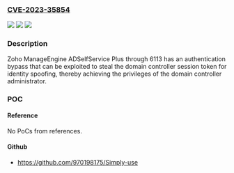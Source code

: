 ### [CVE-2023-35854](https://cve.mitre.org/cgi-bin/cvename.cgi?name=CVE-2023-35854)
![](https://img.shields.io/static/v1?label=Product&message=n%2Fa&color=blue)
![](https://img.shields.io/static/v1?label=Version&message=n%2Fa&color=blue)
![](https://img.shields.io/static/v1?label=Vulnerability&message=n%2Fa&color=brighgreen)

### Description

Zoho ManageEngine ADSelfService Plus through 6113 has an authentication bypass that can be exploited to steal the domain controller session token for identity spoofing, thereby achieving the privileges of the domain controller administrator.

### POC

#### Reference
No PoCs from references.

#### Github
- https://github.com/970198175/Simply-use

